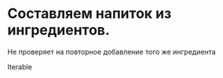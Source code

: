 # Составляем напиток из ингредиентов.

Не проверяет на повторное добавление того же ингредиента

Iterable
